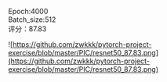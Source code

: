 Epoch:4000<br>
Batch_size:512<br>
评分：87.83<br>

![https://github.com/zwkkk/pytorch-project-exercise/blob/master/PIC/resnet50_87.83.png](https://github.com/zwkkk/pytorch-project-exercise/blob/master/PIC/resnet50_87.83.png)

